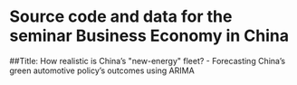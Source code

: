 # Source code and data for the seminar Business Economy in China 

##Title: How realistic is China’s "new-energy" fleet? - Forecasting China’s green automotive policy’s outcomes using ARIMA

